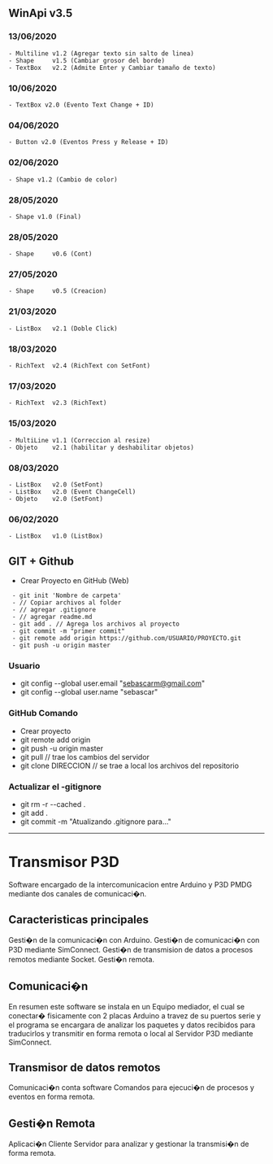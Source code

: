 ## WinApi v3.5


### 13/06/2020    
    - Multiline v1.2 (Agregar texto sin salto de linea)
    - Shape     v1.5 (Cambiar grosor del borde)
    - TextBox   v2.2 (Admite Enter y Cambiar tamaño de texto)

### 10/06/2020    
    - TextBox v2.0 (Evento Text Change + ID)
### 04/06/2020
    - Button v2.0 (Eventos Press y Release + ID)
### 02/06/2020
    - Shape v1.2 (Cambio de color)
### 28/05/2020
    - Shape v1.0 (Final)

### 28/05/2020
    - Shape     v0.6 (Cont)

### 27/05/2020
    - Shape     v0.5 (Creacion)

### 21/03/2020
    - ListBox   v2.1 (Doble Click)

### 18/03/2020
    - RichText  v2.4 (RichText con SetFont)

### 17/03/2020
    - RichText  v2.3 (RichText)

### 15/03/2020
    - MultiLine v1.1 (Correccion al resize)
    - Objeto    v2.1 (habilitar y deshabilitar objetos)

### 08/03/2020
    - ListBox   v2.0 (SetFont)
    - ListBox   v2.0 (Event ChangeCell)
    - Objeto    v2.0 (SetFont)

### 06/02/2020
    - ListBox   v1.0 (ListBox)



## GIT + Github

 - Crear Proyecto en GitHub (Web)
```
 - git init 'Nombre de carpeta' 
 - // Copiar archivos al folder
 - // agregar .gitignore
 - // agregar readme.md
 - git add . // Agrega los archivos al proyecto
 - git commit -m "primer commit"
 - git remote add origin https://github.com/USUARIO/PROYECTO.git
 - git push -u origin master
```
 
### Usuario
- git config --global user.email "sebascarm@gmail.com"
- git config --global user.name "sebascar"

### GitHub Comando
- Crear proyecto
- git remote add origin
- git push -u origin master
- git pull // trae los cambios del servidor
- git clone DIRECCION // se trae a local los archivos del repositorio

### Actualizar el -gitignore
- git rm -r --cached .
- git add .
- git commit -m "Atualizando .gitignore para..."

----------------

# Transmisor P3D
Software encargado de la intercomunicacion entre Arduino y P3D PMDG mediante dos canales de comunicaci�n.

## Caracteristicas principales
Gesti�n de la comunicaci�n con Arduino.
Gesti�n de comunicaci�n con P3D mediante SimConnect.
Gesti�n de transmision de datos a procesos remotos mediante Socket.
Gesti�n remota.

## Comunicaci�n
En resumen este software se instala en un Equipo mediador, el cual se conectar� fisicamente con 2 placas Arduino a travez de su puertos serie y el programa se encargara de analizar los paquetes y datos recibidos para traducirlos y transmitir en forma remota o local al Servidor P3D mediante SimConnect.

## Transmisor de datos remotos
Comunicaci�n conta software Comandos para ejecuci�n de procesos y eventos en forma remota.

## Gesti�n Remota
Aplicaci�n Cliente Servidor para analizar y gestionar la transmisi�n de forma remota.



